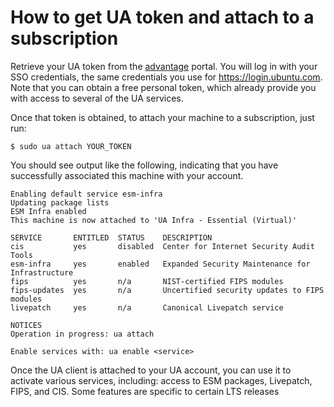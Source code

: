 # How to get UA token and attach to a subscription

Retrieve your UA token from the [advantage](https://ubuntu.com/advantage/) portal. You will log in with your SSO credentials, the same credentials you use for https://login.ubuntu.com. Note that you
can obtain a free personal token, which already provide you with access to several of the UA
services.

Once that token is obtained, to attach your machine to a subscription, just run:

```
$ sudo ua attach YOUR_TOKEN
```

You should see output like the following, indicating that you have successfully associated this
machine with your account.

```
Enabling default service esm-infra
Updating package lists
ESM Infra enabled
This machine is now attached to 'UA Infra - Essential (Virtual)'

SERVICE       ENTITLED  STATUS    DESCRIPTION
cis           yes       disabled  Center for Internet Security Audit Tools
esm-infra     yes       enabled   Expanded Security Maintenance for Infrastructure
fips          yes       n/a       NIST-certified FIPS modules
fips-updates  yes       n/a       Uncertified security updates to FIPS modules
livepatch     yes       n/a       Canonical Livepatch service

NOTICES
Operation in progress: ua attach

Enable services with: ua enable <service>
```

Once the UA client is attached to your UA account, you can use it to activate various services,
including: access to ESM packages, Livepatch, FIPS, and CIS. Some features are specific to certain
LTS releases
